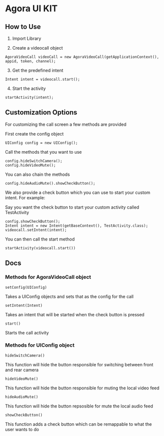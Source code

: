 # Agora UI KIT

## How to Use

1. Import Library

2. Create a videocall object

```
AgoraVideoCall videoCall = new AgoraVideoCall(getApplicationContext(), appid, token, channel);
```

3. Get the predefined intent

```
Intent intent = videocall.start();
```

4. Start the activity

```
startActivity(intent);
```

## Customization Options

For customizing the call screen a few methods are provided  

First create the config object

```
UIConfig config = new UIConfig();
```

Call the methods that you want to use

```
config.hideSwitchCamera();
config.hideVideoMute();
```

You can also chain the methods

```
config.hideAudioMute().showCheckButton();
```

We also provide a check button which you can use to start your custom intent. For example:  

Say you want the check button to start your custom activity called TestActivity

```
config.showCheckButton();
Intent intent = new Intent(getBaseContext(), TestActivity.class);
videocall.setIntent(intent);
```

You can then call the start method 

```
startActivity(videocall.start())
```


## Docs

### Methods for AgoraVideoCall object

```setConfig(UIConfig)```

Takes a UIConfig objects and sets that as the config for the call

```setIntent(Intent)```

Takes an intent that will be started when the check button is pressed


```start()```

Starts the call activity

### Methods for UIConfig object

```hideSwitchCamera()```

This function will hide the button responsible for switching between front and rear camera

```hideVideoMute()```

This function will hide the button responsible for muting the local video feed

```hideAudioMute()```

This function will hide the button repsosible for mute the local audio feed

```showCheckButton()```

This function adds a check button which can be remappable to what the user wants to do
